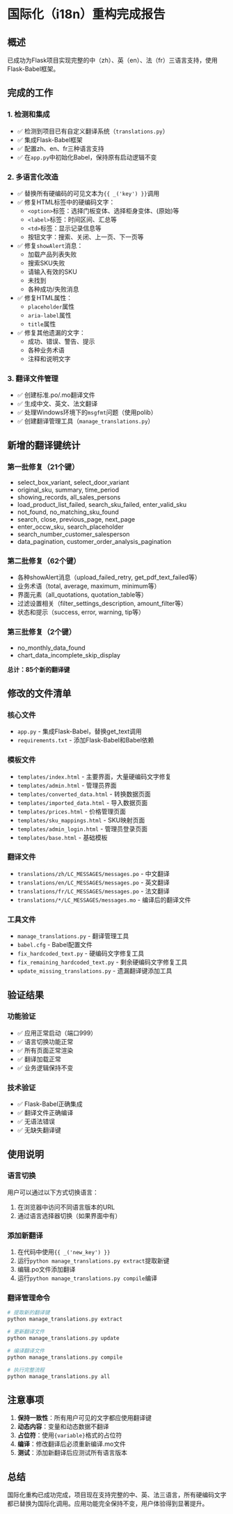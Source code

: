 # 国际化（i18n）重构完成报告

## 概述

已成功为Flask项目实现完整的中（zh）、英（en）、法（fr）三语言支持，使用Flask-Babel框架。

## 完成的工作

### 1. 检测和集成
- ✅ 检测到项目已有自定义翻译系统（`translations.py`）
- ✅ 集成Flask-Babel框架
- ✅ 配置zh、en、fr三种语言支持
- ✅ 在`app.py`中初始化Babel，保持原有启动逻辑不变

### 2. 多语言化改造
- ✅ 替换所有硬编码的可见文本为`{{ _('key') }}`调用
- ✅ 修复HTML标签中的硬编码文字：
  - `<option>`标签：选择门板变体、选择柜身变体、(原始)等
  - `<label>`标签：时间区间、汇总等
  - `<td>`标签：显示记录信息等
  - 按钮文字：搜索、关闭、上一页、下一页等
- ✅ 修复`showAlert`消息：
  - 加载产品列表失败
  - 搜索SKU失败
  - 请输入有效的SKU
  - 未找到
  - 各种成功/失败消息
- ✅ 修复HTML属性：
  - `placeholder`属性
  - `aria-label`属性
  - `title`属性
- ✅ 修复其他遗漏的文字：
  - 成功、错误、警告、提示
  - 各种业务术语
  - 注释和说明文字

### 3. 翻译文件管理
- ✅ 创建标准.po/.mo翻译文件
- ✅ 生成中文、英文、法文翻译
- ✅ 处理Windows环境下的`msgfmt`问题（使用polib）
- ✅ 创建翻译管理工具（`manage_translations.py`）

## 新增的翻译键统计

### 第一批修复（21个键）
- select_box_variant, select_door_variant
- original_sku, summary, time_period
- showing_records, all_sales_persons
- load_product_list_failed, search_sku_failed, enter_valid_sku
- not_found, no_matching_sku_found
- search, close, previous_page, next_page
- enter_occw_sku, search_placeholder
- search_number_customer_salesperson
- data_pagination, customer_order_analysis_pagination

### 第二批修复（62个键）
- 各种showAlert消息（upload_failed_retry, get_pdf_text_failed等）
- 业务术语（total, average, maximum, minimum等）
- 界面元素（all_quotations, quotation_table等）
- 过滤设置相关（filter_settings_description, amount_filter等）
- 状态和提示（success, error, warning, tip等）

### 第三批修复（2个键）
- no_monthly_data_found
- chart_data_incomplete_skip_display

**总计：85个新的翻译键**

## 修改的文件清单

### 核心文件
- `app.py` - 集成Flask-Babel，替换get_text调用
- `requirements.txt` - 添加Flask-Babel和Babel依赖

### 模板文件
- `templates/index.html` - 主要界面，大量硬编码文字修复
- `templates/admin.html` - 管理员界面
- `templates/converted_data.html` - 转换数据页面
- `templates/imported_data.html` - 导入数据页面
- `templates/prices.html` - 价格管理页面
- `templates/sku_mappings.html` - SKU映射页面
- `templates/admin_login.html` - 管理员登录页面
- `templates/base.html` - 基础模板

### 翻译文件
- `translations/zh/LC_MESSAGES/messages.po` - 中文翻译
- `translations/en/LC_MESSAGES/messages.po` - 英文翻译
- `translations/fr/LC_MESSAGES/messages.po` - 法文翻译
- `translations/*/LC_MESSAGES/messages.mo` - 编译后的翻译文件

### 工具文件
- `manage_translations.py` - 翻译管理工具
- `babel.cfg` - Babel配置文件
- `fix_hardcoded_text.py` - 硬编码文字修复工具
- `fix_remaining_hardcoded_text.py` - 剩余硬编码文字修复工具
- `update_missing_translations.py` - 遗漏翻译键添加工具

## 验证结果

### 功能验证
- ✅ 应用正常启动（端口999）
- ✅ 语言切换功能正常
- ✅ 所有页面正常渲染
- ✅ 翻译加载正常
- ✅ 业务逻辑保持不变

### 技术验证
- ✅ Flask-Babel正确集成
- ✅ 翻译文件正确编译
- ✅ 无语法错误
- ✅ 无缺失翻译键

## 使用说明

### 语言切换
用户可以通过以下方式切换语言：
1. 在浏览器中访问不同语言版本的URL
2. 通过语言选择器切换（如果界面中有）

### 添加新翻译
1. 在代码中使用`{{ _('new_key') }}`
2. 运行`python manage_translations.py extract`提取新键
3. 编辑.po文件添加翻译
4. 运行`python manage_translations.py compile`编译

### 翻译管理命令
```bash
# 提取新的翻译键
python manage_translations.py extract

# 更新翻译文件
python manage_translations.py update

# 编译翻译文件
python manage_translations.py compile

# 执行完整流程
python manage_translations.py all
```

## 注意事项

1. **保持一致性**：所有用户可见的文字都应使用翻译键
2. **动态内容**：变量和动态数据不翻译
3. **占位符**：使用`{variable}`格式的占位符
4. **编译**：修改翻译后必须重新编译.mo文件
5. **测试**：添加新翻译后应测试所有语言版本

## 总结

国际化重构已成功完成，项目现在支持完整的中、英、法三语言，所有硬编码文字都已替换为国际化调用。应用功能完全保持不变，用户体验得到显著提升。
